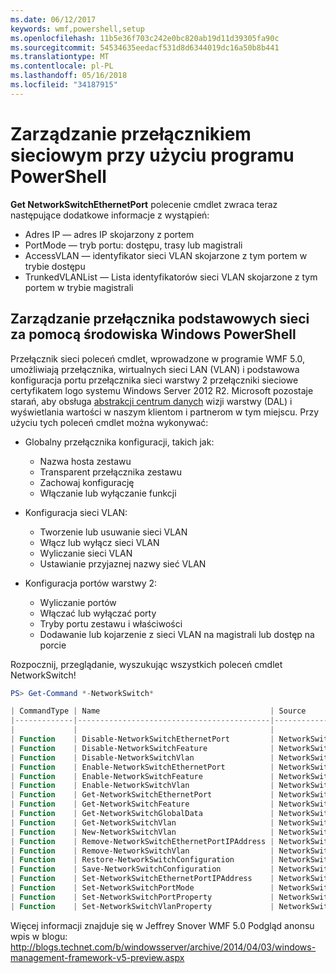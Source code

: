 ```yaml
---
ms.date: 06/12/2017
keywords: wmf,powershell,setup
ms.openlocfilehash: 11b5e36f703c242e0bc820ab19d11d39305fa90c
ms.sourcegitcommit: 54534635eedacf531d8d6344019dc16a50b8b441
ms.translationtype: MT
ms.contentlocale: pl-PL
ms.lasthandoff: 05/16/2018
ms.locfileid: "34187915"
---
```

# <a name="network-switch-management-with-powershell"></a>Zarządzanie przełącznikiem sieciowym przy użyciu programu PowerShell

**Get NetworkSwitchEthernetPort** polecenie cmdlet zwraca teraz następujące dodatkowe informacje z wystąpień:

- Adres IP — adres IP skojarzony z portem
- PortMode — tryb portu: dostępu, trasy lub magistrali
- AccessVLAN — identyfikator sieci VLAN skojarzone z tym portem w trybie dostępu
- TrunkedVLANList — Lista identyfikatorów sieci VLAN skojarzone z tym portem w trybie magistrali

## <a name="fundamental-network-switch-management-with-windows-powershell"></a>Zarządzanie przełącznika podstawowych sieci za pomocą środowiska Windows PowerShell

Przełącznik sieci poleceń cmdlet, wprowadzone w programie WMF 5.0, umożliwiają przełącznika, wirtualnych sieci LAN (VLAN) i podstawowa konfiguracja portu przełącznika sieci warstwy 2 przełączniki sieciowe certyfikatem logo systemu Windows Server 2012 R2. Microsoft pozostaje starań, aby obsługa [abstrakcji centrum danych](http://technet.microsoft.com/cloud/dal.aspx) wizji warstwy (DAL) i wyświetlania wartości w naszym klientom i partnerom w tym miejscu. Przy użyciu tych poleceń cmdlet można wykonywać:

- Globalny przełącznika konfiguracji, takich jak:
    - Nazwa hosta zestawu
    - Transparent przełącznika zestawu
    - Zachowaj konfigurację
    - Włączanie lub wyłączanie funkcji

- Konfiguracja sieci VLAN:
    - Tworzenie lub usuwanie sieci VLAN
    - Włącz lub wyłącz sieci VLAN
    - Wyliczanie sieci VLAN
    - Ustawianie przyjaznej nazwy sieć VLAN

- Konfiguracja portów warstwy 2:
    - Wyliczanie portów
    - Włączać lub wyłączać porty
    - Tryby portu zestawu i właściwości
    - Dodawanie lub kojarzenie z sieci VLAN na magistrali lub dostęp na porcie

Rozpocznij, przeglądanie, wyszukując wszystkich poleceń cmdlet NetworkSwitch!

```powershell
PS> Get-Command *-NetworkSwitch*

| CommandType | Name                                      | Source        |
|-------------|-------------------------------------------|---------------|
|             |                                           |               |
| Function    | Disable-NetworkSwitchEthernetPort         | NetworkSwitch |
| Function    | Disable-NetworkSwitchFeature              | NetworkSwitch |
| Function    | Disable-NetworkSwitchVlan                 | NetworkSwitch |
| Function    | Enable-NetworkSwitchEthernetPort          | NetworkSwitch |
| Function    | Enable-NetworkSwitchFeature               | NetworkSwitch |
| Function    | Enable-NetworkSwitchVlan                  | NetworkSwitch |
| Function    | Get-NetworkSwitchEthernetPort             | NetworkSwitch |
| Function    | Get-NetworkSwitchFeature                  | NetworkSwitch |
| Function    | Get-NetworkSwitchGlobalData               | NetworkSwitch |
| Function    | Get-NetworkSwitchVlan                     | NetworkSwitch |
| Function    | New-NetworkSwitchVlan                     | NetworkSwitch |
| Function    | Remove-NetworkSwitchEthernetPortIPAddress | NetworkSwitch |
| Function    | Remove-NetworkSwitchVlan                  | NetworkSwitch |
| Function    | Restore-NetworkSwitchConfiguration        | NetworkSwitch |
| Function    | Save-NetworkSwitchConfiguration           | NetworkSwitch |
| Function    | Set-NetworkSwitchEthernetPortIPAddress    | NetworkSwitch |
| Function    | Set-NetworkSwitchPortMode                 | NetworkSwitch |
| Function    | Set-NetworkSwitchPortProperty             | NetworkSwitch |
| Function    | Set-NetworkSwitchVlanProperty             | NetworkSwitch |
```

Więcej informacji znajduje się w Jeffrey Snover WMF 5.0 Podgląd anonsu wpis w blogu: <http://blogs.technet.com/b/windowsserver/archive/2014/04/03/windows-management-framework-v5-preview.aspx>
